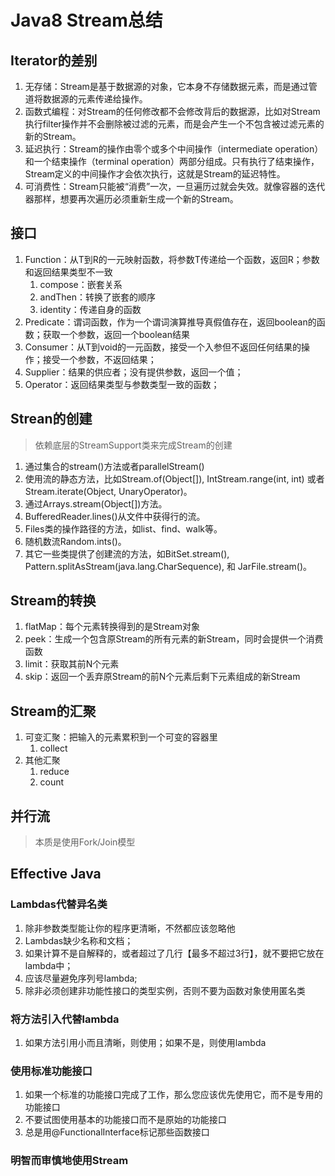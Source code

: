 # Java8 Stream总结
## Iterator的差别
1. 无存储：Stream是基于数据源的对象，它本身不存储数据元素，而是通过管道将数据源的元素传递给操作。
2. 函数式编程：对Stream的任何修改都不会修改背后的数据源，比如对Stream执行filter操作并不会删除被过滤的元素，而是会产生一个不包含被过滤元素的新的Stream。
3. 延迟执行：Stream的操作由零个或多个中间操作（intermediate operation）和一个结束操作（terminal operation）两部分组成。只有执行了结束操作，Stream定义的中间操作才会依次执行，这就是Stream的延迟特性。
4. 可消费性：Stream只能被“消费”一次，一旦遍历过就会失效。就像容器的迭代器那样，想要再次遍历必须重新生成一个新的Stream。
## 接口
1. Function：从T到R的一元映射函数，将参数T传递给一个函数，返回R；参数和返回结果类型不一致
    1. compose：嵌套关系
    2. andThen：转换了嵌套的顺序
    3. identity：传递自身的函数
2. Predicate：谓词函数，作为一个谓词演算推导真假值存在，返回boolean的函数；获取一个参数，返回一个boolean结果
3. Consumer：从T到void的一元函数，接受一个入参但不返回任何结果的操作；接受一个参数，不返回结果；
4. Supplier：结果的供应者；没有提供参数，返回一个值；
5. Operator：返回结果类型与参数类型一致的函数；
## Strean的创建
> 依赖底层的StreamSupport类来完成Stream的创建
1. 通过集合的stream()方法或者parallelStream()
2. 使用流的静态方法，比如Stream.of(Object[]), IntStream.range(int, int) 或者 Stream.iterate(Object, UnaryOperator)。
3. 通过Arrays.stream(Object[])方法。
4. BufferedReader.lines()从文件中获得行的流。
5. Files类的操作路径的方法，如list、find、walk等。
6. 随机数流Random.ints()。
7. 其它一些类提供了创建流的方法，如BitSet.stream(), Pattern.splitAsStream(java.lang.CharSequence), 和 JarFile.stream()。
## Stream的转换
1. flatMap：每个元素转换得到的是Stream对象
2. peek：生成一个包含原Stream的所有元素的新Stream，同时会提供一个消费函数
3. limit：获取其前N个元素
4. skip：返回一个丢弃原Stream的前N个元素后剩下元素组成的新Stream
## Stream的汇聚
1. 可变汇聚：把输入的元素累积到一个可变的容器里
    1. collect
2. 其他汇聚
    1. reduce
    2. count
## 并行流
> 本质是使用Fork/Join模型
## Effective Java
### Lambdas代替异名类
1. 除非参数类型能让你的程序更清晰，不然都应该忽略他
2. Lambdas缺少名称和文档；
3. 如果计算不是自解释的，或者超过了几行【最多不超过3行】，就不要把它放在lambda中；
4. 应该尽量避免序列号lambda;
5. 除非必须创建非功能性接口的类型实例，否则不要为函数对象使用匿名类
### 将方法引入代替lambda
1. 如果方法引用小而且清晰，则使用；如果不是，则使用lambda
### 使用标准功能接口
1. 如果一个标准的功能接口完成了工作，那么您应该优先使用它，而不是专用的功能接口
2. 不要试图使用基本的功能接口而不是原始的功能接口
3. 总是用@FunctionalInterface标记那些函数接口
### 明智而审慎地使用Stream

